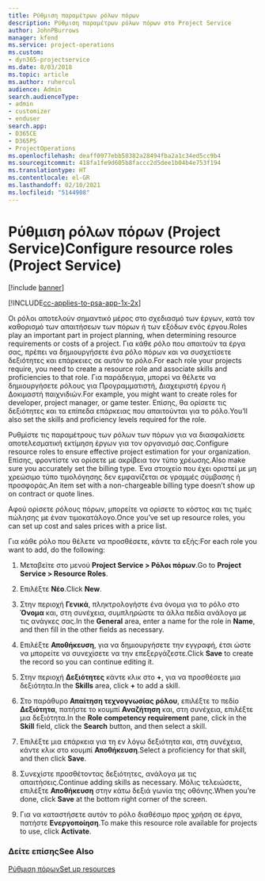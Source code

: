 ```yaml
---
title: Ρύθμιση παραμέτρων ρόλων πόρων
description: Ρύθμιση παραμέτρων ρόλων πόρων στο Project Service
author: JohnPBurrows
manager: kfend
ms.service: project-operations
ms.custom:
- dyn365-projectservice
ms.date: 8/03/2018
ms.topic: article
ms.author: ruhercul
audience: Admin
search.audienceType:
- admin
- customizer
- enduser
search.app:
- D365CE
- D365PS
- ProjectOperations
ms.openlocfilehash: deaff0977ebb50382a28494fba2a1c34ed5cc9b4
ms.sourcegitcommit: 418fa1fe9d605b8faccc2d5dee1b04b4e753f194
ms.translationtype: HT
ms.contentlocale: el-GR
ms.lasthandoff: 02/10/2021
ms.locfileid: "5144908"
---
```

# <a name="configure-resource-roles-project-service"></a><span data-ttu-id="31e17-103">Ρύθμιση ρόλων πόρων (Project Service)</span><span class="sxs-lookup"><span data-stu-id="31e17-103">Configure resource roles (Project Service)</span></span>

[!include [banner](../includes/psa-now-project-operations.md)]

[!INCLUDE[cc-applies-to-psa-app-1x-2x](../includes/cc-applies-to-psa-app-1x-2x.md)]

<span data-ttu-id="31e17-104">Οι ρόλοι αποτελούν σημαντικό μέρος στο σχεδιασμό των έργων, κατά τον καθορισμό των απαιτήσεων των πόρων ή των εξόδων ενός έργου.</span><span class="sxs-lookup"><span data-stu-id="31e17-104">Roles play an important part in project planning, when determining resource requirements or costs of a project.</span></span> <span data-ttu-id="31e17-105">Για κάθε ρόλο που απαιτούν τα έργα σας, πρέπει να δημιουργήσετε ένα ρόλο πόρων και να συσχετίσετε δεξιότητες και επάρκειες σε αυτόν το ρόλο.</span><span class="sxs-lookup"><span data-stu-id="31e17-105">For each role your projects require, you need to create a resource role and associate skills and proficiencies to that role.</span></span> <span data-ttu-id="31e17-106">Για παράδειγμα, μπορεί να θέλετε να δημιουργήσετε ρόλους για Προγραμματιστή, Διαχειριστή έργου ή Δοκιμαστή παιχνιδιών.</span><span class="sxs-lookup"><span data-stu-id="31e17-106">For example, you might want to create roles for developer, project manager, or game tester.</span></span> <span data-ttu-id="31e17-107">Επίσης, θα ορίσετε τις δεξιότητες και τα επίπεδα επάρκειας που απαιτούνται για το ρόλο.</span><span class="sxs-lookup"><span data-stu-id="31e17-107">You’ll also set the skills and proficiency levels required for the role.</span></span>  
  
 <span data-ttu-id="31e17-108">Ρυθμίστε τις παραμέτρους των ρόλων των πόρων για να διασφαλίσετε αποτελεσματική εκτίμηση έργων για τον οργανισμό σας.</span><span class="sxs-lookup"><span data-stu-id="31e17-108">Configure resource roles to ensure effective project estimation for your organization.</span></span>  <span data-ttu-id="31e17-109">Επίσης, φροντίστε να ορίσετε με ακρίβεια τον τύπο χρέωσης.</span><span class="sxs-lookup"><span data-stu-id="31e17-109">Also make sure you accurately set the billing type.</span></span> <span data-ttu-id="31e17-110">Ένα στοιχείο που έχει οριστεί με μη χρεώσιμο τύπο τιμολόγησης δεν εμφανίζεται σε γραμμές σύμβασης ή προσφοράς.</span><span class="sxs-lookup"><span data-stu-id="31e17-110">An item set with a non-chargeable billing type doesn’t show up on contract or quote lines.</span></span>  
  
 <span data-ttu-id="31e17-111">Αφού ορίσετε ρόλους πόρων, μπορείτε να ορίσετε το κόστος και τις τιμές πώλησης με έναν τιμοκατάλογο.</span><span class="sxs-lookup"><span data-stu-id="31e17-111">Once you’ve set up resource roles, you can set up cost and sales prices with a price list.</span></span>  
  
 <span data-ttu-id="31e17-112">Για κάθε ρόλο που θέλετε να προσθέσετε, κάντε τα εξής:</span><span class="sxs-lookup"><span data-stu-id="31e17-112">For each role you want to add, do the following:</span></span>  
  
1.  <span data-ttu-id="31e17-113">Μεταβείτε στο μενού **Project Service > Ρόλοι πόρων**.</span><span class="sxs-lookup"><span data-stu-id="31e17-113">Go to **Project Service > Resource Roles**.</span></span>  
  
2.  <span data-ttu-id="31e17-114">Επιλέξτε **Νέο**.</span><span class="sxs-lookup"><span data-stu-id="31e17-114">Click **New**.</span></span>  
  
3.  <span data-ttu-id="31e17-115">Στην περιοχή **Γενικά**, πληκτρολογήστε ένα όνομα για το ρόλο στο **Όνομα** και, στη συνέχεια, συμπληρώστε τα άλλα πεδία ανάλογα με τις ανάγκες σας.</span><span class="sxs-lookup"><span data-stu-id="31e17-115">In the **General** area, enter a name for the role in **Name**, and then fill in the other fields as necessary.</span></span>  
  
4.  <span data-ttu-id="31e17-116">Επιλέξτε **Αποθήκευση**, για να δημιουργήσετε την εγγραφή, έτσι ώστε να μπορείτε να συνεχίσετε να την επεξεργάζεστε.</span><span class="sxs-lookup"><span data-stu-id="31e17-116">Click **Save** to create the record so you can continue editing it.</span></span>  
  
5.  <span data-ttu-id="31e17-117">Στην περιοχή **Δεξιότητες** κάντε κλικ στο **+**, για να προσθέσετε μια δεξιότητα.</span><span class="sxs-lookup"><span data-stu-id="31e17-117">In the **Skills** area, click **+** to add a skill.</span></span>  
  
6.  <span data-ttu-id="31e17-118">Στο παράθυρο **Απαίτηση τεχνογνωσίας ρόλου**, επιλέξτε το πεδίο **Δεξιότητα**, πατήστε το κουμπί **Αναζήτηση** και, στη συνέχεια, επιλέξτε μια δεξιότητα.</span><span class="sxs-lookup"><span data-stu-id="31e17-118">In the **Role competency requirement** pane, click in the **Skill** field, click the **Search** button, and then select a skill.</span></span>  
  
7.  <span data-ttu-id="31e17-119">Επιλέξτε μια επάρκεια για τη εν λόγω δεξιότητα και, στη συνέχεια, κάντε κλικ στο κουμπί **Αποθήκευση**.</span><span class="sxs-lookup"><span data-stu-id="31e17-119">Select a proficiency for that skill, and then click **Save**.</span></span>  
  
8.  <span data-ttu-id="31e17-120">Συνεχίστε προσθέτοντας δεξιότητες, ανάλογα με τις απαιτήσεις.</span><span class="sxs-lookup"><span data-stu-id="31e17-120">Continue adding skills as necessary.</span></span> <span data-ttu-id="31e17-121">Μόλις τελειώσετε, επιλέξτε **Αποθήκευση** στην κάτω δεξιά γωνία της οθόνης.</span><span class="sxs-lookup"><span data-stu-id="31e17-121">When you’re done, click **Save** at the bottom right corner of the screen.</span></span>  
  
9. <span data-ttu-id="31e17-122">Για να καταστήσετε αυτόν το ρόλο διαθέσιμο προς χρήση σε έργα, πατήστε **Ενεργοποίηση**.</span><span class="sxs-lookup"><span data-stu-id="31e17-122">To make this resource role available for projects to use, click **Activate**.</span></span>  
  
### <a name="see-also"></a><span data-ttu-id="31e17-123">Δείτε επίσης</span><span class="sxs-lookup"><span data-stu-id="31e17-123">See Also</span></span>  
 [<span data-ttu-id="31e17-124">Ρύθμιση πόρων</span><span class="sxs-lookup"><span data-stu-id="31e17-124">Set up resources</span></span>](../psa/set-up-resources.md)
